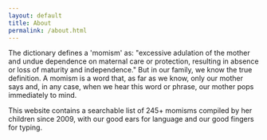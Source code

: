 ```yaml
---
layout: default
title: About
permalink: /about.html
---
```


The dictionary defines a 'momism' as: "excessive adulation of the mother and undue dependence on maternal care or protection, resulting in absence or loss of maturity and independence." But in our family, we know the true definition. A momism is a word that, as far as we know, only our mother says and, in any case, when we hear this word or phrase, our mother pops immediately to mind.

This website contains a searchable list of 245+ momisms compiled by her children since 2009, with our good ears for language and our good fingers for typing.
